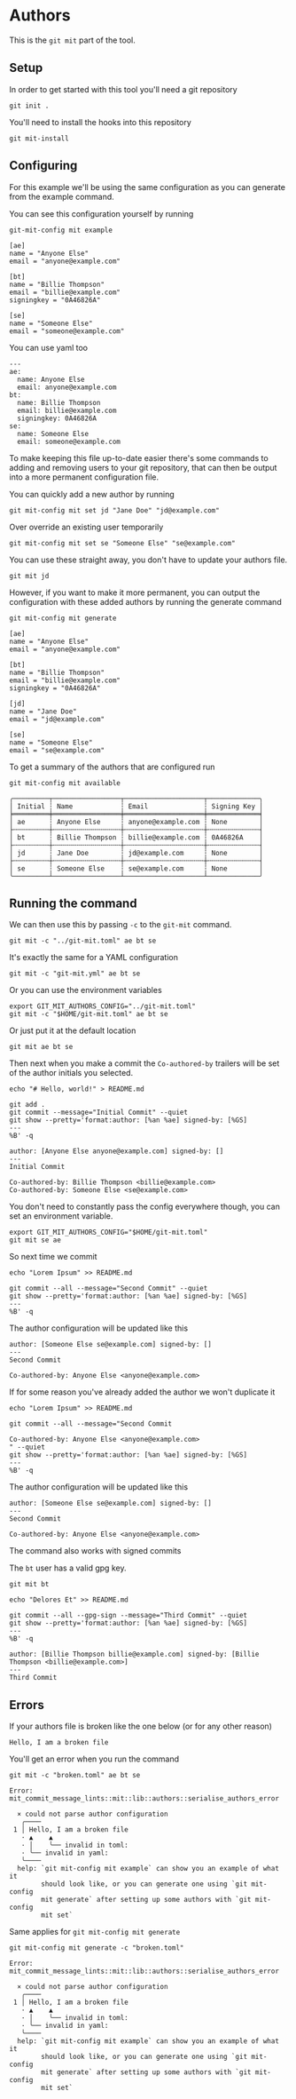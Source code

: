 # Authors

This is the `git mit` part of the tool.

## Setup

In order to get started with this tool you'll need a git repository

``` shell,script(name="1",expected_exit_code=0)
git init .
```

You'll need to install the hooks into this repository

``` shell,script(name="2",expected_exit_code=0)
git mit-install
```

## Configuring

For this example we'll be using the same configuration as you can
generate from the example command.

You can see this configuration yourself by running

``` shell,script(name="3")
git-mit-config mit example
```

``` toml,verify(script_name="3",stream=stdout)
[ae]
name = "Anyone Else"
email = "anyone@example.com"

[bt]
name = "Billie Thompson"
email = "billie@example.com"
signingkey = "0A46826A"

[se]
name = "Someone Else"
email = "someone@example.com"
```

You can use yaml too

``` yaml,file(path="git-mit.yml")
---
ae:
  name: Anyone Else
  email: anyone@example.com
bt:
  name: Billie Thompson
  email: billie@example.com
  signingkey: 0A46826A
se:
  name: Someone Else
  email: someone@example.com
```

To make keeping this file up-to-date easier there's some commands to
adding and removing users to your git repository, that can then be
output into a more permanent configuration file.

You can quickly add a new author by running

``` shell,script(name="3",expected_exit_code=0)
git mit-config mit set jd "Jane Doe" "jd@example.com"
```

Over override an existing user temporarily

``` shell,script(name="3",expected_exit_code=0)
git mit-config mit set se "Someone Else" "se@example.com"
```

You can use these straight away, you don't have to update your authors
file.

``` shell,script(name="6",expected_exit_code=0)
git mit jd
```

However, if you want to make it more permanent, you can output the
configuration with these added authors by running the generate command

``` shell,script(name="3",expected_exit_code=0)
git mit-config mit generate
```

``` toml,skip()
[ae]
name = "Anyone Else"
email = "anyone@example.com"

[bt]
name = "Billie Thompson"
email = "billie@example.com"
signingkey = "0A46826A"

[jd]
name = "Jane Doe"
email = "jd@example.com"

[se]
name = "Someone Else"
email = "se@example.com"
```

To get a summary of the authors that are configured run

``` shell,script(expected_exit_code=0)
git mit-config mit available
```

``` text,skip()
╭─────────┬─────────────────┬────────────────────┬─────────────╮
│ Initial ┆ Name            ┆ Email              ┆ Signing Key │
╞═════════╪═════════════════╪════════════════════╪═════════════╡
│ ae      ┆ Anyone Else     ┆ anyone@example.com ┆ None        │
├╌╌╌╌╌╌╌╌╌┼╌╌╌╌╌╌╌╌╌╌╌╌╌╌╌╌╌┼╌╌╌╌╌╌╌╌╌╌╌╌╌╌╌╌╌╌╌╌┼╌╌╌╌╌╌╌╌╌╌╌╌╌┤
│ bt      ┆ Billie Thompson ┆ billie@example.com ┆ 0A46826A    │
├╌╌╌╌╌╌╌╌╌┼╌╌╌╌╌╌╌╌╌╌╌╌╌╌╌╌╌┼╌╌╌╌╌╌╌╌╌╌╌╌╌╌╌╌╌╌╌╌┼╌╌╌╌╌╌╌╌╌╌╌╌╌┤
│ jd      ┆ Jane Doe        ┆ jd@example.com     ┆ None        │
├╌╌╌╌╌╌╌╌╌┼╌╌╌╌╌╌╌╌╌╌╌╌╌╌╌╌╌┼╌╌╌╌╌╌╌╌╌╌╌╌╌╌╌╌╌╌╌╌┼╌╌╌╌╌╌╌╌╌╌╌╌╌┤
│ se      ┆ Someone Else    ┆ se@example.com     ┆ None        │
╰─────────┴─────────────────┴────────────────────┴─────────────╯
```

## Running the command

We can then use this by passing `-c` to the `git-mit` command.

``` shell,script(name="4",expected_exit_code=0)
git mit -c "../git-mit.toml" ae bt se
```

It's exactly the same for a YAML configuration

``` shell,script(name="4",expected_exit_code=0)
git mit -c "git-mit.yml" ae bt se
```

Or you can use the environment variables

``` shell,script(name="5",expected_exit_code=0)
export GIT_MIT_AUTHORS_CONFIG="../git-mit.toml"
git mit -c "$HOME/git-mit.toml" ae bt se
```

Or just put it at the default location

``` shell,script(name="6",expected_exit_code=0)
git mit ae bt se
```

Then next when you make a commit the `Co-authored-by` trailers will be
set of the author initials you selected.

``` shell,script(name="7",expected_exit_code=0)
echo "# Hello, world!" > README.md

git add .
git commit --message="Initial Commit" --quiet
git show --pretty='format:author: [%an %ae] signed-by: [%GS] 
---
%B' -q
```

``` text,verify(script_name="7",stream=stdout)
author: [Anyone Else anyone@example.com] signed-by: [] 
---
Initial Commit

Co-authored-by: Billie Thompson <billie@example.com>
Co-authored-by: Someone Else <se@example.com>
```

You don't need to constantly pass the config everywhere though, you can
set an environment variable.

``` shell,script(name="8",expected_exit_code=0)
export GIT_MIT_AUTHORS_CONFIG="$HOME/git-mit.toml"
git mit se ae
```

So next time we commit

``` shell,script(name="9",expected_exit_code=0)
echo "Lorem Ipsum" >> README.md

git commit --all --message="Second Commit" --quiet
git show --pretty='format:author: [%an %ae] signed-by: [%GS] 
---
%B' -q
```

The author configuration will be updated like this

``` text,verify(script_name="9",stream=stdout)
author: [Someone Else se@example.com] signed-by: [] 
---
Second Commit

Co-authored-by: Anyone Else <anyone@example.com>
```

If for some reason you've already added the author we won't duplicate it

``` shell,script(name="9",expected_exit_code=0)
echo "Lorem Ipsum" >> README.md

git commit --all --message="Second Commit

Co-authored-by: Anyone Else <anyone@example.com>
" --quiet
git show --pretty='format:author: [%an %ae] signed-by: [%GS] 
---
%B' -q
```

The author configuration will be updated like this

``` text,verify(script_name="9",stream=stdout)
author: [Someone Else se@example.com] signed-by: [] 
---
Second Commit

Co-authored-by: Anyone Else <anyone@example.com>
```

The command also works with signed commits

The `bt` user has a valid gpg key.

``` shell,script(name="10",expected_exit_code=0)
git mit bt
```

``` shell,script(name="10",expected_exit_code=0)
echo "Delores Et" >> README.md

git commit --all --gpg-sign --message="Third Commit" --quiet
git show --pretty='format:author: [%an %ae] signed-by: [%GS] 
---
%B' -q
```

``` text,verify(script_name="10",stream=stdout)
author: [Billie Thompson billie@example.com] signed-by: [Billie Thompson <billie@example.com>] 
---
Third Commit
```

## Errors

If your authors file is broken like the one below (or for any other
reason)

``` toml,file(path="broken.toml")
Hello, I am a broken file
```

You'll get an error when you run the command

``` shell,script(name="error-mit",expected_exit_code=1)
git mit -c "broken.toml" ae bt se
```

``` text,verify(script_name="error-mit",stream=stderr)
Error: mit_commit_message_lints::mit::lib::authors::serialise_authors_error

  × could not parse author configuration
   ╭────
 1 │ Hello, I am a broken file
   · ▲    ▲
   · │    ╰── invalid in toml: 
   · ╰── invalid in yaml: 
   ╰────
  help: `git mit-config mit example` can show you an example of what it
        should look like, or you can generate one using `git mit-config
        mit generate` after setting up some authors with `git mit-config
        mit set`

```

Same applies for `git mit-config mit generate`

``` shell,script(name="error-mit-config-set",expected_exit_code=1)
git mit-config mit generate -c "broken.toml"
```

``` text,verify(script_name="error-mit-config-set",stream=stderr)
Error: mit_commit_message_lints::mit::lib::authors::serialise_authors_error

  × could not parse author configuration
   ╭────
 1 │ Hello, I am a broken file
   · ▲    ▲
   · │    ╰── invalid in toml: 
   · ╰── invalid in yaml: 
   ╰────
  help: `git mit-config mit example` can show you an example of what it
        should look like, or you can generate one using `git mit-config
        mit generate` after setting up some authors with `git mit-config
        mit set`

```

